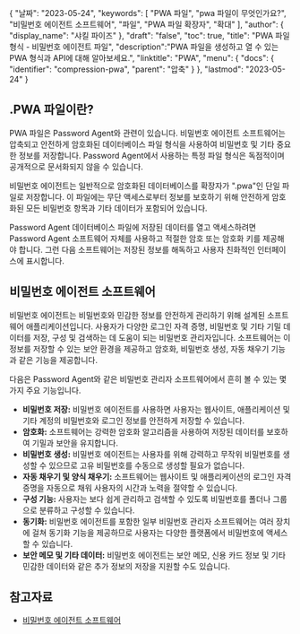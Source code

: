 {
"날짜": "2023-05-24",
  "keywords": [
"PWA 파일",
"pwa 파일이 무엇인가요?",
"비밀번호 에이전트 소프트웨어",
"파일",
"PWA 파일 확장자",
"확대"
],
  "author": {
"display_name": "샤킬 파이즈"
},
"draft": "false",
"toc": true,
"title": "PWA 파일 형식 - 비밀번호 에이전트 파일",
  "description":"PWA 파일을 생성하고 열 수 있는 PWA 형식과 API에 대해 알아보세요.",
"linktitle": "PWA",
  "menu": {
    "docs": {
      "identifier": "compression-pwa",
"parent": "압축"
}
},
"lastmod": "2023-05-24"
}

## .PWA 파일이란?

PWA 파일은 Password Agent와 관련이 있습니다. 비밀번호 에이전트 소프트웨어는 압축되고 안전하게 암호화된 데이터베이스 파일 형식을 사용하여 비밀번호 및 기타 중요한 정보를 저장합니다. Password Agent에서 사용하는 특정 파일 형식은 독점적이며 공개적으로 문서화되지 않을 수 있습니다.

비밀번호 에이전트는 일반적으로 암호화된 데이터베이스를 확장자가 ".pwa"인 단일 파일로 저장합니다. 이 파일에는 무단 액세스로부터 정보를 보호하기 위해 안전하게 암호화된 모든 비밀번호 항목과 기타 데이터가 포함되어 있습니다.

Password Agent 데이터베이스 파일에 저장된 데이터를 열고 액세스하려면 Password Agent 소프트웨어 자체를 사용하고 적절한 암호 또는 암호화 키를 제공해야 합니다. 그런 다음 소프트웨어는 저장된 정보를 해독하고 사용자 친화적인 인터페이스에 표시합니다.

## 비밀번호 에이전트 소프트웨어

비밀번호 에이전트는 비밀번호와 민감한 정보를 안전하게 관리하기 위해 설계된 소프트웨어 애플리케이션입니다. 사용자가 다양한 로그인 자격 증명, 비밀번호 및 기타 기밀 데이터를 저장, 구성 및 검색하는 데 도움이 되는 비밀번호 관리자입니다. 소프트웨어는 이 정보를 저장할 수 있는 보안 환경을 제공하고 암호화, 비밀번호 생성, 자동 채우기 기능과 같은 기능을 제공합니다.

다음은 Password Agent와 같은 비밀번호 관리자 소프트웨어에서 흔히 볼 수 있는 몇 가지 주요 기능입니다.

- **비밀번호 저장:** 비밀번호 에이전트를 사용하면 사용자는 웹사이트, 애플리케이션 및 기타 계정의 비밀번호와 로그인 정보를 안전하게 저장할 수 있습니다.
- **암호화:** 소프트웨어는 강력한 암호화 알고리즘을 사용하여 저장된 데이터를 보호하여 기밀과 보안을 유지합니다.
- **비밀번호 생성:** 비밀번호 에이전트는 사용자를 위해 강력하고 무작위 비밀번호를 생성할 수 있으므로 고유 비밀번호를 수동으로 생성할 필요가 없습니다.
- **자동 채우기 및 양식 채우기:** 소프트웨어는 웹사이트 및 애플리케이션의 로그인 자격 증명을 자동으로 채워 사용자의 시간과 노력을 절약할 수 있습니다.
- **구성 기능:** 사용자는 보다 쉽게 관리하고 검색할 수 있도록 비밀번호를 폴더나 그룹으로 분류하고 구성할 수 있습니다.
- **동기화:** 비밀번호 에이전트를 포함한 일부 비밀번호 관리자 소프트웨어는 여러 장치에 걸쳐 동기화 기능을 제공하므로 사용자는 다양한 플랫폼에서 비밀번호에 액세스할 수 있습니다.
- **보안 메모 및 기타 데이터:** 비밀번호 에이전트는 보안 메모, 신용 카드 정보 및 기타 민감한 데이터와 같은 추가 정보의 저장을 지원할 수도 있습니다.

## 참고자료
* [비밀번호 에이전트 소프트웨어](https://moonsoftware.com/)

